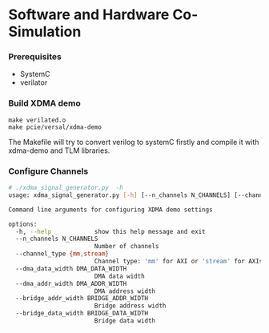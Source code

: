 # Software and Hardware Co-Simulation

### Prerequisites
* SystemC
* verilator

### Build XDMA demo
```
make verilated.o
make pcie/versal/xdma-demo
```
The Makefile will try to convert verilog to systemC firstly and compile it with xdma-demo and TLM libraries.

### Configure Channels
```bash
# ./xdma_signal_generator.py  -h
usage: xdma_signal_generator.py [-h] [--n_channels N_CHANNELS] [--channel_type {mm,stream}] [--dma_data_width DMA_DATA_WIDTH] [--dma_addr_width DMA_ADDR_WIDTH] [--bridge_addr_width BRIDGE_ADDR_WIDTH] [--bridge_data_width BRIDGE_DATA_WIDTH]

Command line arguments for configuring XDMA demo settings

options:
  -h, --help            show this help message and exit
  --n_channels N_CHANNELS
                        Number of channels
  --channel_type {mm,stream}
                        Channel type: 'mm' for AXI or 'stream' for AXIs
  --dma_data_width DMA_DATA_WIDTH
                        DMA data width
  --dma_addr_width DMA_ADDR_WIDTH
                        DMA address width
  --bridge_addr_width BRIDGE_ADDR_WIDTH
                        Bridge address width
  --bridge_data_width BRIDGE_DATA_WIDTH
                        Bridge data width
```
